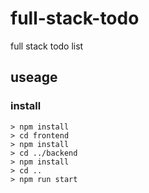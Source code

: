 # full-stack-todo
full stack todo list


## useage
### install
```
> npm install
> cd frontend
> npm install
> cd ../backend
> npm install
> cd ..
> npm run start
```
